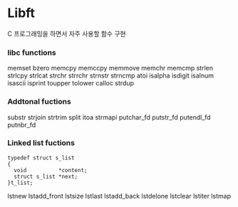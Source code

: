 # Libft
C 프로그래밍을 하면서 자주 사용할 함수 구현

### libc functions
memset
bzero
memcpy
memccpy
memmove
memchr
memcmp
strlen
strlcpy
strlcat
strchr
strrchr
strnstr
strncmp
atoi
isalpha
isdigit
isalnum
isascii
isprint
toupper
tolower
calloc
strdup

### Addtonal fuctions
substr
strjoin
strtrim
split
itoa
strmapi
putchar_fd
putstr_fd
putendl_fd
putnbr_fd

### Linked list fuctions
```
typedef struct s_list
{
  void          *content;
  struct s_list *next;
}t_list;
``` 
lstnew
lstadd_front
lstsize
lstlast
lstadd_back
lstdelone
lstclear
lstiter
lstmap

